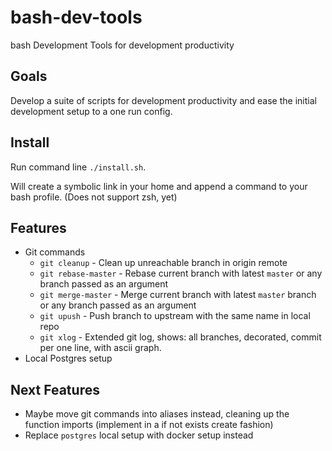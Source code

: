 # bash-dev-tools

bash Development Tools for development productivity

## Goals

Develop a suite of scripts for development productivity and ease the initial development setup to a one run config.

## Install

Run command line `./install.sh`.

Will create a symbolic link in your home and append a command to your bash profile. (Does not support zsh, yet)

## Features

* Git commands
  * `git cleanup` - Clean up unreachable branch in origin remote
  * `git rebase-master` - Rebase current branch with latest `master` or any branch passed as an argument
  * `git merge-master` - Merge current branch with latest `master` branch or any branch passed as an argument
  * `git upush` - Push branch to upstream with the same name in local repo
  * `git xlog` - Extended git log, shows: all branches, decorated, commit per one line, with ascii graph.
* Local Postgres setup

## Next Features

* Maybe move git commands into aliases instead, cleaning up the function imports (implement in a if not exists create fashion)
* Replace `postgres` local setup with docker setup instead